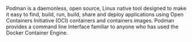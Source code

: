 Podman is a daemonless, open source, Linux native tool designed to make it easy to find, build, run, build, share and deploy applications using Open Containers Initiative (OCI) containers and containers images. Podman provides a command line Interface familiar to anyone who has used the Docker Container Engine.